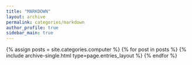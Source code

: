 ```yaml
---
title: "MARKDOWN"
layout: archive
permalink: categories/markdown
author_profile: true
sidebar_main: true
---
```



{% assign posts = site.categories.computer %}
{% for post in posts %} {% include archive-single.html type=page.entries_layout %} {% endfor %}

